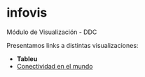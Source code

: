 # infovis
Módulo de Visualización - DDC

Presentamos links a distintas visualizaciones:
* **Tableu**
* [Conectividad en el mundo](https://juanignaciosolis.github.io/infovis/tableu_1.html)
